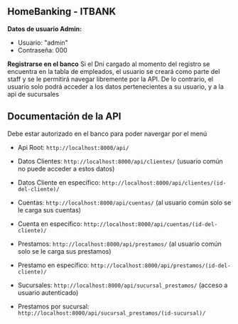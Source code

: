 ## HomeBanking - ITBANK
**Datos de usuario Admin:**
- Usuario: "admin"
- Contraseña: 000

**Registrarse en el banco**
Si el Dni cargado al momento del registro se encuentra en la tabla de empleados, el usuario se creará como parte del staff y se le permitirá navegar libremente por la API. De lo contrario, el usuario solo podrá acceder a los datos pertenecientes a su usuario, y a la api de sucursales

## Documentación de la API
Debe estar autorizado en el banco para poder navergar por el menú

- Api Root: `http://localhost:8000/api/`

- Datos Clientes: `http://localhost:8000/api/clientes/`
  (usuario común no puede acceder a estos datos)
- Datos Cliente en específico: `http://localhost:8000/api/clientes/(id-del-cliente)/`

- Cuentas: `http://localhost:8000/api/cuentas/` 
  (al usuario común solo se le carga sus cuentas)
- Cuenta en específico: `http://localhost:8000/api/cuentas/(id-del-cliente)/`

- Prestamos: `http://localhost:8000/api/prestamos/`
  (al usuario común solo se le carga sus prestamos)
- Prestamo en específico: `http://localhost:8000/api/prestamos/(id-del-cliente)/`

- Sucursales: `http://localhost:8000/api/sucursal_prestamos/`
  (acceso a usuario autenticado)
- Prestamos por sucursal: `http://localhost:8000/api/sucursal_prestamos/(id-sucursal)/`